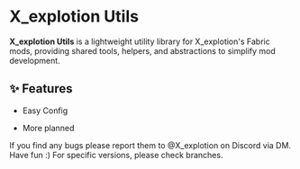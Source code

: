 # X_explotion Utils

**X_explotion Utils** is a lightweight utility library for X_explotion's Fabric mods, providing shared tools, helpers, and abstractions to simplify mod development.

## ✨ Features

- Easy Config

- More planned

If you find any bugs please report them to @X_explotion on Discord via DM. Have fun :)
For specific versions, please check branches.
